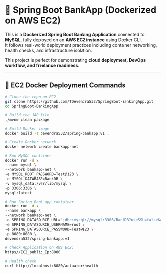 # 🏦 Spring Boot BankApp (Dockerized on AWS EC2)

This is a **Dockerized Spring Boot Banking Application** connected to **MySQL**, fully deployed on an **AWS EC2 instance** using Docker CLI.  
It follows real-world deployment practices including container networking, health checks, and infrastructure isolation.

This project is perfect for demonstrating **cloud deployment, DevOps workflow, and freelance readiness**.

---

## 🚀 EC2 Docker Deployment Commands

```bash
# Clone the repo on EC2
git clone https://github.com/TDevendra532/SpringBoot-BankingApp.git
cd SpringBoot-BankingApp

# Build the JAR file
./mvnw clean package

# Build Docker image
docker build -t devendra532/spring-bankapp:v1 .

# Create Docker network
docker network create bankapp-net

# Run MySQL container
docker run -d \
--name mysql \
--network bankapp-net \
-e MYSQL_ROOT_PASSWORD=Test@123 \
-e MYSQL_DATABASE=BankDB \
-v mysql_data:/var/lib/mysql \
-p 3306:3306 \
mysql:latest

# Run Spring Boot app container
docker run -d \
--name bankapp \
--network bankapp-net \
-e SPRING_DATASOURCE_URL="jdbc:mysql://mysql:3306/BankDB?useSSL=false&allowPublicKeyRetrieval=true&serverTimezone=UTC" \
-e SPRING_DATASOURCE_USERNAME=root \
-e SPRING_DATASOURCE_PASSWORD=Test@123 \
-p 8080:8080 \
devendra532/spring-bankapp:v1

# Check Application on AWS Ec2:
https//EC2_public_Ip:8080

# Health check
curl http://localhost:8080/actuator/health
